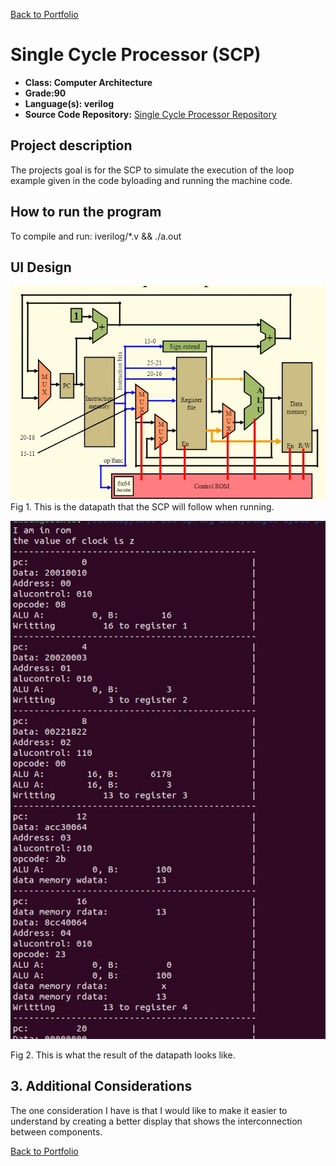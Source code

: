 [Back to Portfolio](./)

Single Cycle Processor (SCP)
===============

-   **Class: Computer Architecture** 
-   **Grade:90** 
-   **Language(s): verilog** 
-   **Source Code Repository:** [Single Cycle Processor Repository](https://github.com/Echack/Single-Cycle-Processor)

## Project description

The projects goal is for the SCP to simulate the execution of the loop example given in the code byloading and running the machine code.

## How to run the program
To compile and run: iverilog/*.v && ./a.out


## UI Design

![screenshot](images/SCP_Datapath.jpg) 
Fig 1. This is the datapath that the SCP will follow when running.

![screenshot](images/SCPresults.jpg) 

Fig 2. This is what the result of the datapath looks like.
## 3. Additional Considerations
The one consideration I have is that I would like to make it easier to understand by creating a better display that shows the interconnection between components.

[Back to Portfolio](./)
